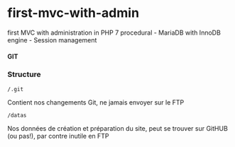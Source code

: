 # first-mvc-with-admin
first MVC with administration in PHP 7 procedural - MariaDB with InnoDB engine - Session management

#### GIT

### Structure

`/.git`

Contient nos changements Git, ne jamais envoyer sur le FTP

`/datas`

Nos données de création et préparation du site, peut se trouver sur GitHUB (ou pas!), par contre inutile en FTP
